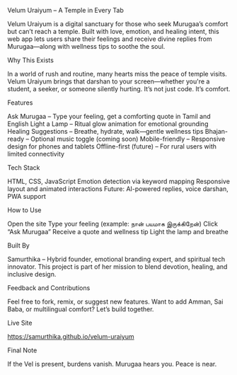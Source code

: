 Velum Uraiyum – A Temple in Every Tab

Velum Uraiyum is a digital sanctuary for those who seek Murugaa’s comfort but can’t reach a temple. Built with love, emotion, and healing intent, this web app lets users share their feelings and receive divine replies from Murugaa—along with wellness tips to soothe the soul.

Why This Exists

In a world of rush and routine, many hearts miss the peace of temple visits. Velum Uraiyum brings that darshan to your screen—whether you're a student, a seeker, or someone silently hurting. It’s not just code. It’s comfort.

Features

Ask Murugaa – Type your feeling, get a comforting quote in Tamil and English Light a Lamp – Ritual glow animation for emotional grounding Healing Suggestions – Breathe, hydrate, walk—gentle wellness tips Bhajan-ready – Optional music toggle (coming soon) Mobile-friendly – Responsive design for phones and tablets Offline-first (future) – For rural users with limited connectivity

Tech Stack

HTML, CSS, JavaScript Emotion detection via keyword mapping Responsive layout and animated interactions Future: AI-powered replies, voice darshan, PWA support

How to Use

Open the site Type your feeling (example: நான் பயமாக இருக்கிறேன்) Click “Ask Murugaa” Receive a quote and wellness tip Light the lamp and breathe

Built By

Samurthika – Hybrid founder, emotional branding expert, and spiritual tech innovator. This project is part of her mission to blend devotion, healing, and inclusive design.

Feedback and Contributions

Feel free to fork, remix, or suggest new features. Want to add Amman, Sai Baba, or multilingual comfort? Let’s build together.

Live Site

https://samurthika.github.io/velum-uraiyum

Final Note

If the Vel is present, burdens vanish. Murugaa hears you. Peace is near.